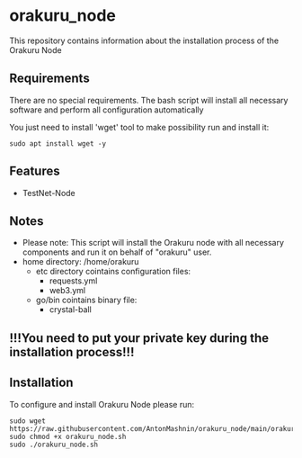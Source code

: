 # orakuru_node
This repository contains information about the installation process of the Orakuru Node

## Requirements
There are no special requirements. The bash script will install all necessary software and perform all configuration automatically

You just need to install 'wget' tool to make possibility run and install it:
```
sudo apt install wget -y
```

## Features
- TestNet-Node

## Notes
- Please note: This script will install the Orakuru node with all necessary components and run it on behalf of "orakuru" user.
- home directory: /home/orakuru
  - etc directory cointains configuration files:
    - requests.yml
    - web3.yml
  - go/bin cointains binary file:
    - crystal-ball

## !!!You need to put your private key during the installation process!!!

## Installation
To configure and install Orakuru Node please run:
```
sudo wget https://raw.githubusercontent.com/AntonMashnin/orakuru_node/main/orakuru_node.sh
sudo chmod +x orakuru_node.sh
sudo ./orakuru_node.sh
```
